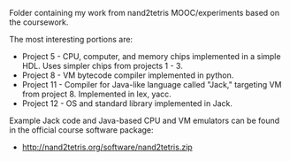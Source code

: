 Folder containing my work from nand2tetris MOOC/experiments based on the coursework.

The most interesting portions are:
* Project 5 - CPU, computer, and memory chips implemented in a simple HDL. Uses simpler chips from projects 1 - 3.
* Project 8 - VM bytecode compiler implemented in python.
* Project 11 - Compiler for Java-like language called "Jack," targeting VM from project 8. Implemented in lex, yacc.
* Project 12 - OS and standard library implemented in Jack.

Example Jack code and Java-based CPU and VM emulators can be found in the official course software package:
* http://nand2tetris.org/software/nand2tetris.zip
